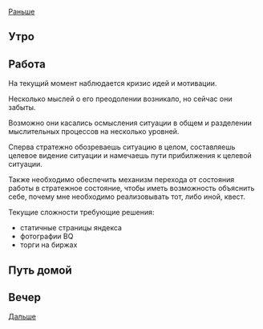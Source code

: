 [Раньше](2020.12.14.md)  
## Утро
## Работа
На текущий момент наблюдается кризис идей и мотивации.

Несколько мыслей о его преодолении возникало, но сейчас они забыты.

Возможно они касались осмысления ситуации в общем и разделении мыслительных процессов на несколько уровней.

Сперва стратежно обозреваешь ситуацию в целом, составляешь целевое видение ситуации и намечаешь пути прибилжения к целевой ситуации.

Также необходимо обеспечить механизм перехода от состояния работы в стратежное состояние, чтобы иметь возможность объяснить себе, почему мне необходимо реализовывать тот, либо иной, квест.

Текущие сложности требующие решения:
 - статичные страницы яндекса
 - фотографии BQ
 - торги на биржах
## Путь домой
## Вечер
[Дальше](2020.12.16.md)
